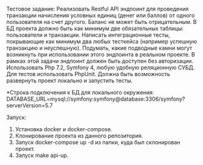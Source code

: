 Тестовое задание:
Реализовать Restful API эндпоинт для проведения транзакции начисления условных единиц (денег или баллов) от одного пользователя на счет другого. Баланс не может быть отрицательным. В БД проекта должно быть как минимум две обязательных таблицы: пользователи и транзакции.
Написать интеграционные тесты, покрывающие как минимум два любых тесткейса (например успешную транзакцию и неуспешную).
Подумать, какие подводные камни могут возникнуть при использовании этого эндпоинта в реальном проекте.
В рамках этой задачи эндпоинт должен быть доступен без авторизации.
Использовать Php 7.2, Symfony 4, любую удобную реляционную СУБД. Для тестов использовать PhpUnit.
Должна быть возможность развернуть проект локально и запустить тесты.

*Строка подключения к БД для локального окружения: DATABASE_URL=mysql://symfony:symfony@database:3306/symfony?serverVersion=5.7

Запуск:
1. Установка docker и docker-compose.
2. Клонирование проекта из данного репозитория.
3. Запуск docker-compose up -d из папки, куда был склонирован проект.
4. Запуск make api-up.
